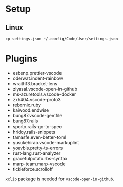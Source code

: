 # Setup

## Linux

```
cp settings.json ~/.config/Code/User/settings.json
```

# Plugins

- esbenp.prettier-vscode
- oderwat.indent-rainbow
- wraith13.bracket-lens
- ziyasal.vscode-open-in-github
- ms-azuretools.vscode-docker
- zxh404.vscode-proto3
- rebornix.ruby
- kaiwood.endwise
- bung87.vscode-gemfile
- bung87.rails
- sporto.rails-go-to-spec
- hridoy.rails-snippets
- tamasfe.even-better-toml
- yusukehirao.vscode-markuplint
- yoavbls.pretty-ts-errors
- rust-lang.rust-analyzer
- gracefulpotato.rbs-syntax
- marp-team.marp-vscode
- tickleforce.scrolloff

`xclip` package is needed for `vscode-open-in-github`.
